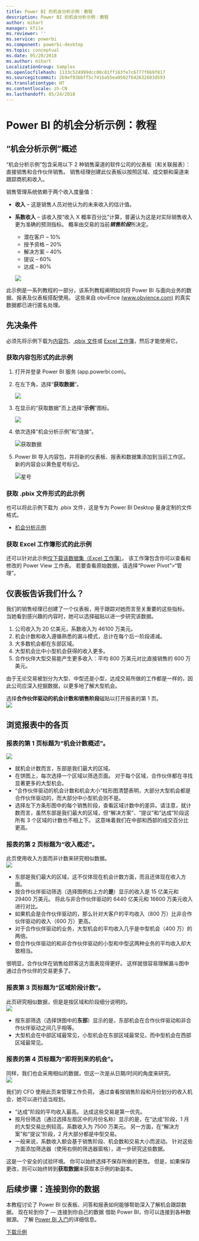 ```yaml
---
title: Power BI 的机会分析示例：教程
description: Power BI 的机会分析示例：教程
author: mihart
manager: kfile
ms.reviewer: ''
ms.service: powerbi
ms.component: powerbi-desktop
ms.topic: conceptual
ms.date: 05/20/2018
ms.author: mihart
LocalizationGroup: Samples
ms.openlocfilehash: 1133c524999dcc00c81ff163fe7c6777f6b9f817
ms.sourcegitcommit: 2b9ef93bbff5c741ba55ea0502f642632683d593
ms.translationtype: HT
ms.contentlocale: zh-CN
ms.lasthandoff: 05/24/2018
---
```

# <a name="opportunity-analysis-sample-for-power-bi-take-a-tour"></a>Power BI 的机会分析示例：教程

## <a name="overview-of-the-opportunity-analysis-sample"></a>“机会分析示例”概述
“机会分析示例”包含采用以下 2 种销售渠道的软件公司的仪表板（和关联报表）：直接销售和合作伙伴销售。 销售经理创建此仪表板以按照区域、成交额和渠道来跟踪商机和收入。

销售管理系统依赖于两个收入度量值：

* **收入** – 这是销售人员对他认为的未来收入的估计值。
* **系数收入** – 该收入按“收入 X 概率百分比”计算，普遍认为这是对实际销售收入更为准确的预测指标。 概率由交易的当前***销售阶段***所决定。
  * 潜在客户 – 10%  
  * 授予资格 – 20%  
  * 解决方案 – 40%  
  * 提议 – 60%  
  * 达成 – 80%

  ![](media/sample-opportunity-analysis/opportunity1.png)

此示例是一系列教程的一部分，该系列教程阐明如何将 Power BI 与面向业务的数据、报表及仪表板搭配使用。 这些来自 obviEnce [(www.obvience.com)](http://www.obvience.com/) 的真实数据都已进行匿名处理。

## <a name="prerequisites"></a>先决条件

 必须先将示例下载为[内容包](https://docs.microsoft.com/en-us/power-bi/sample-opportunity-analysis#get-the-content-pack-for-this-sample)、[.pbix 文件](http://download.microsoft.com/download/9/1/5/915ABCFA-7125-4D85-A7BD-05645BD95BD8/Opportunity-Analysis-Sample-PBIX.pbix)或 [Excel 工作簿](http://go.microsoft.com/fwlink/?LinkId=529782)，然后才能使用它。

### <a name="get-the-content-pack-for-this-sample"></a>获取内容包形式的此示例

1. 打开并登录 Power BI 服务 (app.powerbi.com)。
2. 在左下角，选择“**获取数据**”。
   
    ![](media/sample-datasets/power-bi-get-data.png)
3. 在显示的“获取数据”页上选择“**示例**”图标。
   
   ![](media/sample-datasets/power-bi-samples-icon.png)
4. 依次选择“机会分析示例”和“连接”。  
  
   ![获取数据](media/sample-opportunity-analysis/opportunity-connect.png)
   
5. Power BI 导入内容包，并将新的仪表板、报表和数据集添加到当前工作区。 新的内容会以黄色星号标记。 
   
   ![星号](media/sample-opportunity-analysis/opportunity-asterisk.png)
  
### <a name="get-the-pbix-file-for-this-sample"></a>获取 .pbix 文件形式的此示例

也可以将此示例下载为 .pbix 文件，这是专为 Power BI Desktop 量身定制的文件格式。 

 * [机会分析示例](http://download.microsoft.com/download/9/1/5/915ABCFA-7125-4D85-A7BD-05645BD95BD8/Opportunity%20Analysis%20Sample%20PBIX.pbix)

### <a name="get-the-excel-workbook-for-this-sample"></a>获取 Excel 工作簿形式的此示例
还可以针对此示例[仅下载该数据集（Excel 工作簿）](http://go.microsoft.com/fwlink/?LinkId=529782)。 该工作簿包含你可以查看和修改的 Power View 工作表。 若要查看原始数据，请选择“Power Pivot”>“管理”。


## <a name="what-is-our-dashboard-telling-us"></a>仪表板告诉我们什么？
我们的销售经理已创建了一个仪表板，用于跟踪对她而言至关重要的这些指标。 当她看到感兴趣的内容时，她可以选择磁贴以进一步研究该数据。

1. 公司收入为 20 亿美元，系数收入为 46100 万美元。
2. 机会计数和收入遵循熟悉的漏斗模式，总计在每个后一阶段递减。
3. 大多数机会都在东部区域。
4. 大型机会比中小型机会获得的收入更多。
5. 合作伙伴大型交易能产生更多收入：平均 800 万美元对比直接销售的 600 万美元。

由于无论交易被划分为大型、中型还是小型，达成交易所做的工作都是一样的，因此公司应深入挖掘数据，以更多地了解大型机会。

选择**合作伙伴驱动的机会计数和销售阶段**磁贴以打开报表的第 1 页。  
![](media/sample-opportunity-analysis/opportunity2.png)

## <a name="explore-the-pages-in-the-report"></a>浏览报表中的各页
### <a name="page-1-of-our-report-is-titled-opportunity-count-overview"></a>报表的第 1 页标题为“机会计数概述”。
![](media/sample-opportunity-analysis/opportunity3.png)

* 就机会计数而言，东部是我们最大的区域。  
* 在饼图上，每次选择一个区域以筛选页面。 对于每个区域，合作伙伴都在寻找显著更多的大型机会。   
* “合作伙伴驱动的机会计数和机会大小”柱形图清楚表明，大部分大型机会都是合作伙伴驱动的，而大部分中小型机会则不是。
* 选择左下方条形图中的每个销售阶段，查看区域计数中的差异。请注意，就计数而言，虽然东部是我们最大的区域，但“解决方案”、“提议”和“达成”阶段这所有 3 个区域的计数也不相上下。 这意味着我们在中部和西部的成交百分比更高。

### <a name="page-2-of-our-report-is-titled-revenue-overview"></a>报表的第 2 页标题为“收入概述”。
此页使用收入方面而非计数来研究相似数据。  
![](media/sample-opportunity-analysis/opportunity4.png)

* 东部是我们最大的区域，这不仅体现在机会计数方面，而且还体现在收入方面。  
* 按合作伙伴驱动筛选（选择图例右上方的**是**）显示的收入是 15 亿美元和 29400 万美元。 将此与非合作伙伴驱动的 6440 亿美元和 16600 万美元收入进行对比。  
* 如果机会是合作伙伴驱动的，那么针对大客户的平均收入（800 万）比非合作伙伴驱动的收入（600 万）更高。  
* 对于合作伙伴驱动的业务，大型机会的平均收入几乎是中型机会（400 万）的两倍。  
* 但合作伙伴驱动的和非合作伙伴驱动的小型和中型这两种业务的平均收入却大致相当。   

很明显，合作伙伴在销售给顾客这方面表现得更好。  这样就很容易理解漏斗图中通过合作伙伴的交易更多了。

### <a name="page-3-of-our-report-is-titled-region-stage-counts"></a>报表第 3 页标题为“区域阶段计数”。
此页研究相似数据，但是是按区域和阶段细分说明的。  
![](media/sample-opportunity-analysis/opportunity5.png)

* 按东部筛选（选择饼图中的**东部**）显示的是，东部机会在合作伙伴驱动和非合作伙伴驱动之间几乎相等。
* 大型机会在中部区域最常见，小型机会在东部区域最常见，而中型机会在西部区域最常见。

### <a name="page-4-of-our-report-is-titled-upcoming-opportunities"></a>报表的第 4 页标题为“即将到来的机会”。
同样，我们也会采用相似的数据，但这一次是从日期/时间的角度来研究。  
![](media/sample-opportunity-analysis/opportunity6.png)

我们的 CFO 使用此页来管理工作负荷。 通过查看按销售阶段和月份划分的收入机会，她可以进行适当规划。

* “达成”阶段的平均收入最高。 达成这些交易是第一优先。
* 按月份筛选（通过选择左扇区中的月份名称）显示的是，在“达成”阶段，1 月的大型交易比例较高，系数收入为 7500 万美元。 另一方面，在“解决方案”和“提议”阶段，2 月大部分都是中型交易。
* 一般来说，系数收入额会基于销售阶段、机会数和交易大小而波动。 针对这些方面添加筛选器（使用右侧的筛选器窗格），进一步研究这些数据。

这是一个安全的试验环境。 你可以始终选择不保存所做的更改。 但是，如果保存更改，则可以始终转到**获取数据**来获取本示例的新副本。

## <a name="next-steps-connect-to-your-data"></a>后续步骤：连接到你的数据
本教程讨论了 Power BI 仪表板、问答和报表如何能够帮助深入了解机会跟踪数据。 现在轮到你了 — 连接到你自己的数据 借助 Power BI，你可以连接到各种数据源。 了解 [Power BI 入门](service-get-started.md)的详细信息。

[下载示例](sample-datasets.md)  
